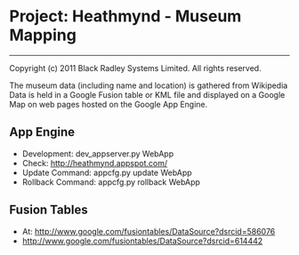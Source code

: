 # Project: Heathmynd - Museum Mapping
*** 
Copyright (c) 2011 Black Radley Systems Limited. All rights reserved.

The museum data (including name and location) is gathered from Wikipedia
Data is held in a Google Fusion table or KML file and displayed on a Google
Map on web pages hosted on the Google App Engine.

## App Engine

* Development: dev_appserver.py WebApp
* Check: http://heathmynd.appspot.com/
* Update Command: appcfg.py update WebApp
* Rollback Command: appcfg.py rollback WebApp

## Fusion Tables

* At: http://www.google.com/fusiontables/DataSource?dsrcid=586076
* http://www.google.com/fusiontables/DataSource?dsrcid=614442

